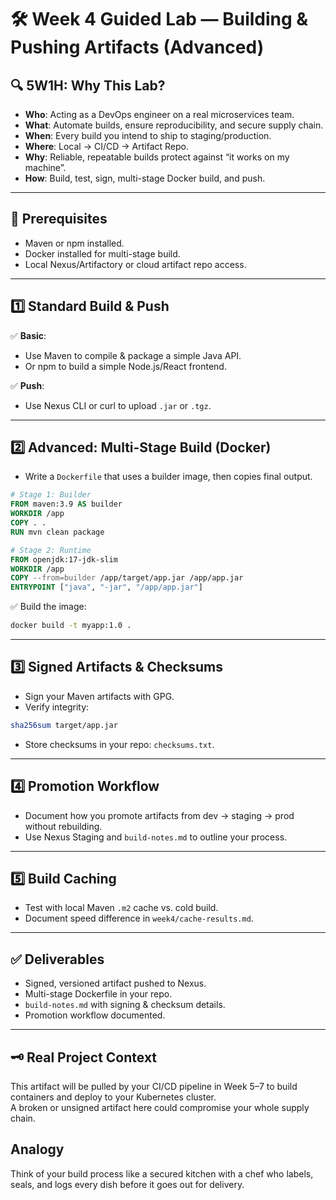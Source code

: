 # 🛠 Week 4 Guided Lab — Building & Pushing Artifacts (Advanced)

## 🔍 5W1H: Why This Lab?

- **Who**: Acting as a DevOps engineer on a real microservices team.
- **What**: Automate builds, ensure reproducibility, and secure supply chain.
- **When**: Every build you intend to ship to staging/production.
- **Where**: Local → CI/CD → Artifact Repo.
- **Why**: Reliable, repeatable builds protect against “it works on my machine”.
- **How**: Build, test, sign, multi-stage Docker build, and push.

---

## 📌 Prerequisites

- Maven or npm installed.
- Docker installed for multi-stage build.
- Local Nexus/Artifactory or cloud artifact repo access.

---

## 1️⃣ Standard Build & Push

✅ **Basic**:
- Use Maven to compile & package a simple Java API.
- Or npm to build a simple Node.js/React frontend.

✅ **Push**:
- Use Nexus CLI or curl to upload `.jar` or `.tgz`.

---

## 2️⃣ Advanced: Multi-Stage Build (Docker)

- Write a `Dockerfile` that uses a builder image, then copies final output.

```dockerfile
# Stage 1: Builder
FROM maven:3.9 AS builder
WORKDIR /app
COPY . .
RUN mvn clean package

# Stage 2: Runtime
FROM openjdk:17-jdk-slim
WORKDIR /app
COPY --from=builder /app/target/app.jar /app/app.jar
ENTRYPOINT ["java", "-jar", "/app/app.jar"]
```

✅ Build the image:
```bash
docker build -t myapp:1.0 .
```

---

## 3️⃣ Signed Artifacts & Checksums

- Sign your Maven artifacts with GPG.
- Verify integrity:
```bash
sha256sum target/app.jar
```

- Store checksums in your repo: `checksums.txt`.

---

## 4️⃣ Promotion Workflow

- Document how you promote artifacts from dev → staging → prod without rebuilding.
- Use Nexus Staging and `build-notes.md` to outline your process.

---

## 5️⃣ Build Caching

- Test with local Maven `.m2` cache vs. cold build.
- Document speed difference in `week4/cache-results.md`.

---

## ✅ Deliverables

- Signed, versioned artifact pushed to Nexus.
- Multi-stage Dockerfile in your repo.
- `build-notes.md` with signing & checksum details.
- Promotion workflow documented.

---

## 🗝️ Real Project Context

This artifact will be pulled by your CI/CD pipeline in Week 5–7 to build containers and deploy to your Kubernetes cluster.  
A broken or unsigned artifact here could compromise your whole supply chain.

## Analogy

Think of your build process like a secured kitchen with a chef who labels, seals, and logs every dish before it goes out for delivery.
